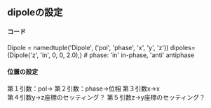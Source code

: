 ## dipoleの設定
#### コード
Dipole = namedtuple('Dipole', ('pol', 'phase', 'x', 'y', 'z'))
dipoles= (Dipole('z', 'in', 0, 0, 2.0),) # phase: 'in' in-phase, 'anti' antiphase
#### 位置の設定
第１引数：pol→
第２引数：phase→位相
第３引数x→x  
第４引数y→z座標のセッティング？
第５引数z→y座標のセッティング？